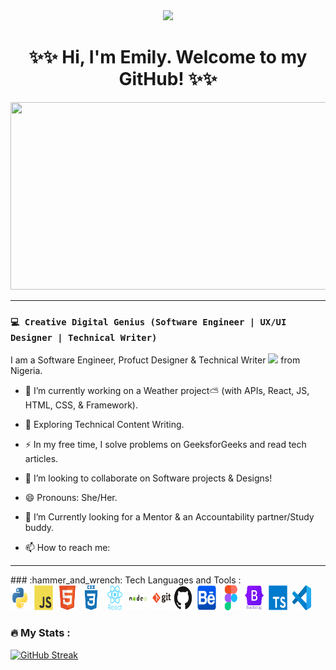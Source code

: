 <div id="header" align="center">
  <img src="https://s3.amazonaws.com/shecodesio-production/uploads/files/000/073/941/original/images_2.jpeg?1680007940" width="100"/>
</div>

<h1 align="center">
  ✨✨ Hi, I'm Emily. Welcome to my GitHub! ✨✨
  </h1>

<div align="center">
  <img src="https://s3.amazonaws.com/shecodesio-production/uploads/files/000/073/938/original/giphy_lapp.gif?1680007348" width="600" height="300"/>
</div>

<hr />

### `💻 Creative Digital Genius (Software Engineer | UX/UI Designer | Technical Writer)`
I am a Software Engineer, Profuct Designer & Technical Writer <img src="https://media.giphy.com/media/WUlplcMpOCEmTGBtBW/giphy.gif" width="30"> from Nigeria.
- :telescope: I’m currently working on a Weather project⛅ (with APIs, React, JS, HTML, CSS, & Framework).

- :seedling: Exploring Technical Content Writing.

- :zap: In my free time, I solve problems on GeeksforGeeks and read tech articles.

- 👯 I’m looking to collaborate on Software projects & Designs!

- 😄 Pronouns: She/Her.

- 🤔 I’m Currently looking for a Mentor & an Accountability partner/Study buddy.

- 📫 How to reach me: 
<hr />
### :hammer_and_wrench: Tech Languages and Tools :

<div>
    <img src="https://github.com/devicons/devicon/blob/master/icons/python/python-original.svg" title="Python" alt="Python" width="30" height="40"/>&nbsp;
<img src="https://github.com/devicons/devicon/blob/master/icons/javascript/javascript-original.svg" title="JavaScript" alt="JavaScript" width="30" height="40"/>&nbsp;
  <img src="https://github.com/devicons/devicon/blob/master/icons/html5/html5-original.svg" title="HTML5" alt="HTML" width="30" height="40"/>&nbsp;
  <img src="https://github.com/devicons/devicon/blob/master/icons/css3/css3-plain-wordmark.svg"  title="CSS3" alt="CSS" width="30" height="40"/>&nbsp;
  <img src="https://github.com/devicons/devicon/blob/master/icons/react/react-original-wordmark.svg" title="React" alt="React" width="30" height="40"/>&nbsp;
  <img src="https://github.com/devicons/devicon/blob/master/icons/nodejs/nodejs-original-wordmark.svg" title="NodeJS" alt="NodeJS" width="30" height="40"/>&nbsp;
  <img src="https://github.com/devicons/devicon/blob/master/icons/git/git-original-wordmark.svg" title="Git" **alt="Git" width="30" height="40"/>
  <img src="https://github.com/devicons/devicon/blob/master/icons/github/github-original.svg" title="GitHub" alt="GitHub" width="30" height="40"/>&nbsp;
<img src="https://github.com/devicons/devicon/blob/master/icons/behance/behance-original.svg" title="Behance" alt="Behance" width="30" height="40"/>&nbsp;
  <img src="https://github.com/devicons/devicon/blob/master/icons/figma/figma-original.svg" title="Figma" alt="Figma" width="30" height="40"/>&nbsp;
  <img src="https://github.com/devicons/devicon/blob/master/icons/bootstrap/bootstrap-original-wordmark.svg" title="Bootstrap" alt="Bootstrap" width="30" height="40"/>&nbsp;
  <img src="https://github.com/devicons/devicon/blob/master/icons/typescript/typescript-original.svg" title="TypeScript"  alt="TypeScript" width="30" height="40"/>&nbsp;
  <img src="https://github.com/devicons/devicon/blob/master/icons/vscode/vscode-original.svg" title="VSCode"  alt="VSCode" width="30" height="40"/>&nbsp;
</div>


### :fire: My Stats :
[![GitHub Streak](http://github-readme-streak-stats.herokuapp.com?user=emilychima&theme=radical)](https://git.io/streak-stats)
 
<!--
**emilychima/emilychima** is a ✨ _special_ ✨ repository because its `README.md` (this file) appears on your GitHub profile.

Here are some ideas to get you started:

- 🔭 I’m currently working on ...
- 🌱 I’m currently learning ...
- 👯 I’m looking to collaborate on ...
- 🤔 I’m looking for help with ...
- 💬 Ask me about ...
- 📫 How to reach me: ...
- 😄 Pronouns: ...
- ⚡ Fun fact: ...
-->
